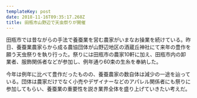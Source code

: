 ```yaml
---
templateKey: post
date: 2018-11-16T09:35:17.268Z
title: 田瓶市山野辺で天虫祭りが開催
---
```

田瓶市では昔ながらの手法で養蚕業を営む農家がいまなお操業を続けている。昨日、養蚕業農家らから成る農協団体が山野辺地区の酒蔵丘神社にて来年の豊作を願う天虫祭りを執り行った。祭りには田瓶市の農家10軒に加え、田瓶市内の卸業者、服飾関係者などが参加し、例年通り60束の生糸を奉納した。

今年は例年に比べて豊作だったものの、養蚕農家の数自体は減少の一途を辿っている。団体は農家だけでなく小売やデザイナーなどのアパレル関係者にも祭りに参加してもらい、養蚕業の重要性を説き業界全体を盛り上げていきたい考えだ。